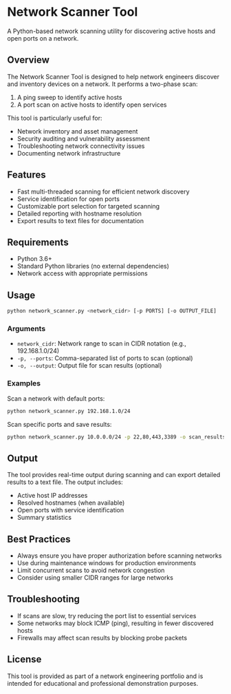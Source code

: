 # Network Scanner Tool

A Python-based network scanning utility for discovering active hosts and open ports on a network.

## Overview

The Network Scanner Tool is designed to help network engineers discover and inventory devices on a network. It performs a two-phase scan:
1. A ping sweep to identify active hosts
2. A port scan on active hosts to identify open services

This tool is particularly useful for:
- Network inventory and asset management
- Security auditing and vulnerability assessment
- Troubleshooting network connectivity issues
- Documenting network infrastructure

## Features

- Fast multi-threaded scanning for efficient network discovery
- Service identification for open ports
- Customizable port selection for targeted scanning
- Detailed reporting with hostname resolution
- Export results to text files for documentation

## Requirements

- Python 3.6+
- Standard Python libraries (no external dependencies)
- Network access with appropriate permissions

## Usage

```bash
python network_scanner.py <network_cidr> [-p PORTS] [-o OUTPUT_FILE]
```

### Arguments

- `network_cidr`: Network range to scan in CIDR notation (e.g., 192.168.1.0/24)
- `-p, --ports`: Comma-separated list of ports to scan (optional)
- `-o, --output`: Output file for scan results (optional)

### Examples

Scan a network with default ports:
```bash
python network_scanner.py 192.168.1.0/24
```

Scan specific ports and save results:
```bash
python network_scanner.py 10.0.0.0/24 -p 22,80,443,3389 -o scan_results.txt
```

## Output

The tool provides real-time output during scanning and can export detailed results to a text file. The output includes:
- Active host IP addresses
- Resolved hostnames (when available)
- Open ports with service identification
- Summary statistics

## Best Practices

- Always ensure you have proper authorization before scanning networks
- Use during maintenance windows for production environments
- Limit concurrent scans to avoid network congestion
- Consider using smaller CIDR ranges for large networks

## Troubleshooting

- If scans are slow, try reducing the port list to essential services
- Some networks may block ICMP (ping), resulting in fewer discovered hosts
- Firewalls may affect scan results by blocking probe packets

## License

This tool is provided as part of a network engineering portfolio and is intended for educational and professional demonstration purposes.
